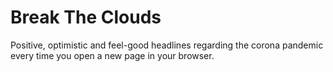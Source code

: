 # Break The Clouds

Positive, optimistic and feel-good headlines regarding the corona pandemic every time you open a new page in your browser.
